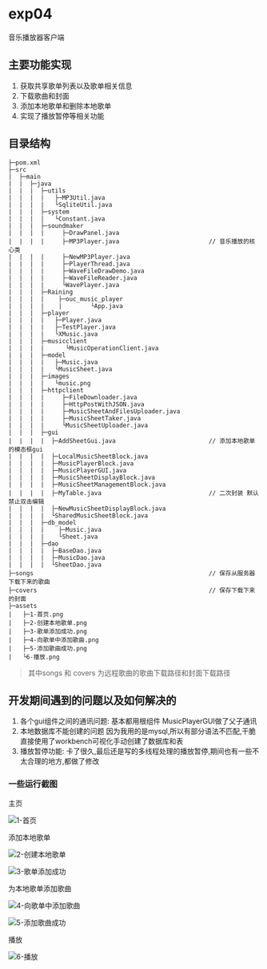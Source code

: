 # exp04

音乐播放器客户端

## 主要功能实现

1. 获取共享歌单列表以及歌单相关信息
2. 下载歌曲和封面
3. 添加本地歌单和删除本地歌单
4. 实现了播放暂停等相关功能

## 目录结构

```
├─pom.xml 
├─src
|  ├─main
|  |  ├─java
|  |  |  ├─utils
|  |  |  |   ├─MP3Util.java
|  |  |  |   └SqliteUtil.java					
|  |  |  ├─system
|  |  |  |   └Constant.java
|  |  |  ├─soundmaker
|  |  |  |     ├─DrawPanel.java
|  |  |  |     ├─MP3Player.java							// 音乐播放的核心类
|  |  |  |     ├─NewMP3Player.java
|  |  |  |     ├─PlayerThread.java
|  |  |  |     ├─WaveFileDrawDemo.java
|  |  |  |     ├─WaveFileReader.java
|  |  |  |     └WavePlayer.java
|  |  |  ├─Raining
|  |  |  |    ├─ouc_music_player
|  |  |  |    |        └App.java
|  |  |  ├─player
|  |  |  |   ├─Player.java
|  |  |  |   ├─TestPlayer.java
|  |  |  |   └XMusic.java
|  |  |  ├─musicclient
|  |  |  |      └MusicOperationClient.java
|  |  |  ├─model
|  |  |  |   ├─Music.java
|  |  |  |   └MusicSheet.java
|  |  |  ├─images
|  |  |  |   └music.png
|  |  |  ├─httpclient
|  |  |  |     ├─FileDownloader.java
|  |  |  |     ├─HttpPostWithJSON.java
|  |  |  |     ├─MusicSheetAndFilesUploader.java
|  |  |  |     ├─MusicSheetTaker.java
|  |  |  |     └MusicSheetUploader.java
|  |  |  ├─gui
|  |  |  |  ├─AddSheetGui.java							// 添加本地歌单的模态框gui
|  |  |  |  ├─LocalMusicSheetBlock.java
|  |  |  |  ├─MusicPlayerBlock.java
|  |  |  |  ├─MusicPlayerGUI.java
|  |  |  |  ├─MusicSheetDisplayBlock.java
|  |  |  |  ├─MusicSheetManagementBlock.java
|  |  |  |  ├─MyTable.java								// 二次封装 默认禁止双击编辑
|  |  |  |  ├─NewMusicSheetDisplayBlock.java
|  |  |  |  └SharedMusicSheetBlock.java
|  |  |  ├─db_model
|  |  |  |    ├─Music.java
|  |  |  |    └Sheet.java
|  |  |  ├─dao
|  |  |  |  ├─BaseDao.java
|  |  |  |  ├─MusicDao.java
|  |  |  |  └SheetDao.java
├─songs													// 保存从服务器下载下来的歌曲
├─covers												// 保存下载下来的封面
├─assets
|   ├─1-首页.png
|   ├─2-创建本地歌单.png
|   ├─3-歌单添加成功.png
|   ├─4-向歌单中添加歌曲.png
|   ├─5-添加歌曲成功.png
|   └6-播放.png

```

> 其中songs  和 covers 为远程歌曲的歌曲下载路径和封面下载路径






## 开发期间遇到的问题以及如何解决的

1. 各个gui组件之间的通讯问题:
	基本都用根组件 MusicPlayerGUI做了父子通讯
2. 本地数据库不能创建的问题
	因为我用的是mysql,所以有部分语法不匹配,干脆直接使用了workbench可视化手动创建了数据库和表
3. 播放暂停功能:
	卡了很久,最后还是写的多线程处理的播放暂停,期间也有一些不太合理的地方,都做了修改

### 一些运行截图

主页

![1-首页](./assets/1-首页.png)

添加本地歌单

![2-创建本地歌单](./assets/2-创建本地歌单.png)

![3-歌单添加成功](./assets/3-歌单添加成功.png)

为本地歌单添加歌曲

![4-向歌单中添加歌曲](./assets/4-向歌单中添加歌曲.png)

![5-添加歌曲成功](./assets/5-添加歌曲成功.png)

播放

![6-播放](./assets/6-播放.png)
